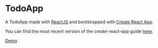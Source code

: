 # TodoApp

A TodoApp made with [ReactJS](https://facebook.github.io/react/) and bootstrapped with [Create React App](https://github.com/facebookincubator/create-react-app).


You can find the most recent version of the create-react-app guide [here](https://github.com/facebookincubator/create-react-app/blob/master/packages/react-scripts/template/README.md).


[Demo](https://bertolo1988.github.io/todo-app/)
